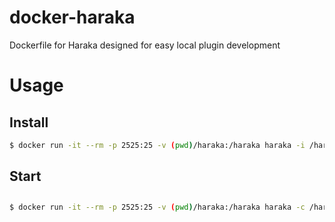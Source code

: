 # docker-haraka
Dockerfile for Haraka designed for easy local plugin development

# Usage

## Install 

```bash
$ docker run -it --rm -p 2525:25 -v (pwd)/haraka:/haraka haraka -i /haraka
```

## Start

## 
```bash
$ docker run -it --rm -p 2525:25 -v (pwd)/haraka:/haraka haraka -c /haraka
```

